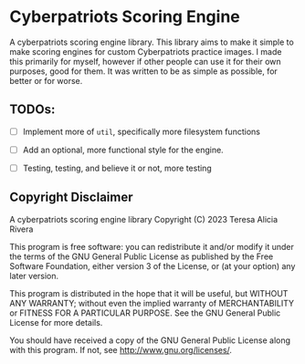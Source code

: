 # Cyberpatriots Scoring Engine

A cyberpatriots scoring engine library.
This library aims to make it simple to make scoring engines for custom Cyberpatriots practice images.
I made this primarily for myself, however if other people can use it for their own purposes, good for them.
It was written to be as simple as possible, for better or for worse.

## TODOs:

- [ ] Implement more of `util`, specifically more filesystem functions
- [ ] Add an optional, more functional style for the engine.
- [ ] Testing, testing, and believe it or not, more testing


## Copyright Disclaimer
A cyberpatriots scoring engine library
Copyright (C) 2023 Teresa Alicia Rivera

This program is free software: you can redistribute it and/or modify it under the terms of the GNU General Public License as published by the Free Software Foundation, either version 3 of the License, or (at your option) any later version.

This program is distributed in the hope that it will be useful, but WITHOUT ANY WARRANTY; without even the implied warranty of MERCHANTABILITY or FITNESS FOR A PARTICULAR PURPOSE. See the GNU General Public License for more details.

You should have received a copy of the GNU General Public License along with this program. If not, see http://www.gnu.org/licenses/.